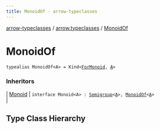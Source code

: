 ```yaml
---
title: MonoidOf - arrow-typeclasses
---
```


[arrow-typeclasses](../index.html) / [arrow.typeclasses](index.html) / [MonoidOf](./-monoid-of.html)

# MonoidOf

`typealias MonoidOf<A> = Kind<`[`ForMonoid`](-for-monoid.html)`, `[`A`](-monoid-of.html#A)`>`

### Inheritors

| [Monoid](-monoid/index.html) | `interface Monoid<A> : `[`Semigroup`](-semigroup/index.html)`<`[`A`](-monoid/index.html#A)`>, `[`MonoidOf`](./-monoid-of.html)`<`[`A`](-monoid/index.html#A)`>`<br> |




## Type Class Hierarchy

<canvas id="arrow.typeclasses-hierarchy-diagram"></canvas>
<script>
  drawNomNomlDiagram('arrow.typeclasses-hierarchy-diagram', 'arrow.typeclasses-diagram.nomnol')
</script>

